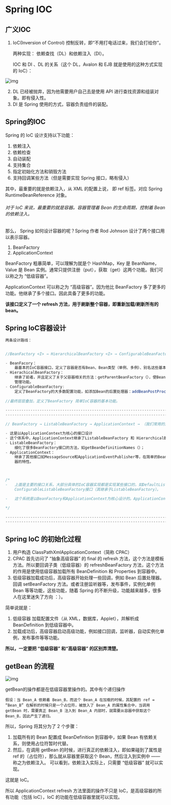 # Spring IOC

## 广义IOC

1. IoC(Inversion of Control) 控制反转，即“不用打电话过来，我们会打给你”。

   两种实现： 依赖查找（DL）和依赖注入（DI）。

   IOC 和 DI 、DL 的关系（这个 DL，Avalon 和 EJB 就是使用的这种方式实现的 IoC）：

![img](https://mmbiz.qpic.cn/mmbiz_png/eQPyBffYbudJ3ibFhbAgAqrE0GSLrBlBiandBUJKFOjUYvuETtDiaSoJQtTC6rkNopMqG8vXIBibbqmjNmk0hlLs7A/640?wx_fmt=png&tp=webp&wxfrom=5&wx_lazy=1&wx_co=1)

2. DL 已经被抛弃，因为他需要用户自己去是使用 API 进行查找资源和组装对象。即有侵入性。
3. DI 是 Spring 使用的方式，容器负责组件的装配。

## Spring的IOC

Spring 的 IoC 设计支持以下功能：

1. 依赖注入
2. 依赖检查
3. 自动装配
4. 支持集合
5. 指定初始化方法和销毁方法
6. 支持回调某些方法（但是需要实现 Spring 接口，略有侵入）

其中，最重要的就是依赖注入，从 XML 的配置上说， 即 ref 标签。对应 Spring RuntimeBeanReference 对象。

###### 对于 IoC 来说，最重要的就是容器。容器管理着 Bean 的生命周期，控制着 Bean 的依赖注入。



那么， Spring 如何设计容器的呢？Spring 作者 Rod Johnson 设计了两个接口用以表示容器。

1. BeanFactory
2. ApplicationContext

BeanFactory 粗暴简单，可以理解为就是个 HashMap，Key 是 BeanName，Value 是 Bean 实例。通常只提供注册（put），获取（get）这两个功能。我们可以称之为 “低级容器”。

ApplicationContext 可以称之为 “高级容器”。因为他比 BeanFactory 多了更多的功能。他继承了多个接口。因此具备了更多的功能。

**该接口定义了一个 refresh 方法，用于刷新整个容器，即重新加载/刷新所有的 bean。**



## Spring IoC容器设计

```java
两条设计路线：


//BeanFactory <I> → HierarchicalBeanFactory <I> → ConfigurableBeanFactory <I> 。

- BeanFacory：
	最基本的IoC容器接口，定义了容器是否有Bean、Bean类型（单例、多例）、别名这些基本功能。
- HierachicalBeanFactory：
	继承了前者，并且定义了关于父容器相关的方法：getParentBeanFactory（），使BeanFactory具备双亲IoC容器的
	管理功能。
- ConfigurableBeanFactory:
	定义了BeanFactory的大多数配置功能，如添加Bean的后置处理器：addBeanPostProcessor()。
	
//最终层层叠加，定义了BeanFactory 简单IoC容器的基本功能。

-------------------------------------------------------------------------------------------------
-------------------------------------------------------------------------------------------------

// BeanFactory → ListableBeanFactory → ApplicationContext → （我们常用的）WebApplicationContext/ConfigurableApplicationContext

- 这是以ApplicationContext为核心的接口设计
- 这个体系中，ApplicationContext继承了ListableBeanFactory 和 HierarchicalBeanFactory两接口，这两接口再	 继承于 BeanFactory，这两接口是此实现的桥梁。
- ListableBeanFactory：
	细化了很多BeanFactory接口的方法，如getBeanDefinitionNames（）；
- ApplicationContext：
	继承了其他接口如MessageSource和ApplicationEventPublisher等，在简单的BeanFactory上扩展了额外的高级容
	器的特性。



/*
-	上面是主要的接口关系，大部分具体的IoC容器实现都是实现某些接口的，如DefaultListableBeanFactory就是实现
	ConfigurableListableBeanFactory接口（其继承于ListableBeanFactory）。

-	这个系统是以BeanFactory和ApplicationContext为核心设计的。ApplicationContext除了继承了BeanFactory系	  列下的ListableBeanFactory和HierarchicalBeanFactory接口，还额外实现了其他如资源、环境相关的接口，赋予     更高级容器的特性。

*/

-------------------------------------------------------------------------------------------------
-------------------------------------------------------------------------------------------------


```



## Spring IoC 的初始化过程

1. 用户构造 ClassPathXmlApplicationContext（简称 CPAC）
2. CPAC 首先访问了 “抽象高级容器” 的 final 的 refresh 方法，这个方法是模板方法。所以要回调子类（低级容器）的 refreshBeanFactory 方法，这个方法的作用是使用低级容器加载所有 BeanDefinition 和 Properties 到容器中。
3. 低级容器加载成功后，高级容器开始处理一些回调，例如 Bean 后置处理器。回调 setBeanFactory 方法。或者注册监听器等，发布事件，实例化单例 Bean 等等功能，这些功能，随着 Spring 的不断升级，功能越来越多，很多人在这里迷失了方向 ：）。

简单说就是：

1. 低级容器 加载配置文件（从 XML，数据库，Applet），并解析成 BeanDefinition 到低级容器中。
2. 加载成功后，高级容器启动高级功能，例如接口回调，监听器，自动实例化单例，发布事件等等功能。

**所以，一定要把 “低级容器” 和“高级容器” 的区别弄清楚。**





## getBean 的流程



![img](https://mmbiz.qpic.cn/mmbiz_png/eQPyBffYbudJ3ibFhbAgAqrE0GSLrBlBiac4HQF1hO8mSMiaZ9o9Uq1Kq5m8I4QQ2jhye54IWqPR5CzjzibUibia0BvA/640?wx_fmt=png&tp=webp&wxfrom=5&wx_lazy=1&wx_co=1)



getBean的操作都是在低级容器里操作的。其中有个递归操作

```
假设：当 Bean_A 依赖着 Bean_B，而这个 Bean_A 在加载的时候，其配置的 ref = “Bean_B” 在解析的时候只是一个占位符，被放入了 Bean_A 的属性集合中，当调用 getBean 时，需要真正 Bean_B 注入到 Bean_A 内部时，就需要从容器中获取这个 Bean_B，因此产生了递归。
```

所以，Spring 将其分为了 2 个步骤：

1. 加载所有的 Bean 配置成 BeanDefinition 到容器中，如果 Bean 有依赖关系，则使用占位符暂时代替。
2. 然后，在调用 getBean 的时候，进行真正的依赖注入，即如果碰到了属性是 ref 的（占位符），那么就从容器里获取这个 Bean，然后注入到实例中 —— 称之为依赖注入。
   可以看到，依赖注入实际上，只需要 “低级容器” 就可以实现。

这就是 IoC。

所以 ApplicationContext refresh 方法里面的操作不只是 IoC，是高级容器的所有功能（包括 IoC），IoC 的功能在低级容器里就可以实现。